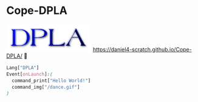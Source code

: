 # Cope-DPLA
![DPLA](/DPLA.png)
https://daniel4-scratch.github.io/Cope-DPLA/ 🔗
```css
Lang["DPLA"]
Event[onLaunch]:(
  command_print["Hello World!"]
  command_img["/dance.gif"]
)
```
